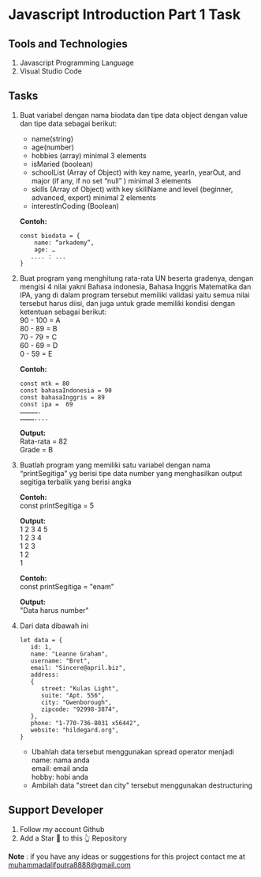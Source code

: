 # Javascript Introduction Part 1 Task

## Tools and Technologies
1. Javascript Programming Language
2. Visual Studio Code

## Tasks
1. Buat variabel dengan nama biodata dan tipe data object dengan value dan tipe data  sebagai berikut:
   - name(string)
   - age(number)
   - hobbies (array) minimal 3 elements
   - isMaried (boolean)
   - schoolList (Array of Object) with key name, yearIn, yearOut, and major (if any, if no set “null” ) minimal 3 elements
   - skills (Array of Object) with key skillName and level (beginner, advanced, expert) minimal 2 elements
   - interestInCoding (Boolean)
   
   **Contoh:** 
   ```
   const biodata = {
	   name: “arkademy”,
	   age: …
      .... : ...  
   }
   ```
2. Buat program yang menghitung rata-rata UN beserta gradenya, dengan mengisi 4 nilai yakni Bahasa indonesia, Bahasa Inggris Matematika dan IPA, yang di dalam program tersebut memiliki validasi yaitu semua nilai tersebut harus diisi, dan juga untuk grade memiliki kondisi dengan ketentuan sebagai berikut:\
90 - 100 = A\
80 - 89 = B\
70 - 79 = C\
60 - 69 = D\
0 - 59 = E

   **Contoh:**
   ```
   const mtk = 80
   const bahasaIndonesia = 90
   const bahasaInggris = 89
   const ipa =  69
   …………….
   …………....
   ```
   **Output:**\
   Rata-rata = 82\
   Grade = B
3. Buatlah program yang memiliki satu variabel dengan nama “printSegitiga” yg berisi tipe data number yang menghasilkan output segitiga terbalik yang berisi angka

   **Contoh:**\
   const printSegitiga = 5

   **Output:**\
   1 2 3 4 5\
   1 2 3 4\
   1 2 3\
   1 2\
   1

   **Contoh:**\
   const printSegitiga = "enam"

   **Output:**\
   "Data harus number"
4. Dari data dibawah ini
   ```
   let data = {
      id: 1,
      name: "Leanne Graham",
      username: "Bret",
      email: "Sincere@april.biz",
      address: 
      {
         street: "Kulas Light",
         suite: "Apt. 556",
         city: "Gwenborough",
         zipcode: "92998-3874",
      },
      phone: "1-770-736-8031 x56442",
      website: "hildegard.org",
   }
   ```
   <ul>
	<li>Ubahlah data  tersebut menggunakan spread operator menjadi</li>
	<li type='none'>name: nama anda</li>
	<li type='none'>email: email anda</li>
	<li type='none'>hobby: hobi anda</li>
	<li start='2'>Ambilah data "street dan city" tersebut menggunakan destructuring</li>
   </ul>
   
## Support Developer
1. Follow my account Github
2. Add a Star 🌟 to this 👆 Repository

<b>Note</b> : if you have any ideas or suggestions for this project contact me at muhammadalifputra8888@gmail.com
